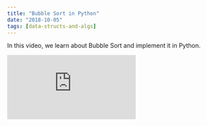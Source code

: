 ```yaml
---
title: "Bubble Sort in Python"
date: "2018-10-05"
tags: [data-structs-and-algs]
---
```


In this video, we learn about Bubble Sort and implement it in Python.

<!--truncate-->

<iframe className="youtube-video-player" src="https://www.youtube.com/embed/LmZLKhd2Juc" title="YouTube video player" frameBorder="0" allow="accelerometer; autoplay; clipboard-write; encrypted-media; gyroscope; picture-in-picture" allowFullScreen></iframe>